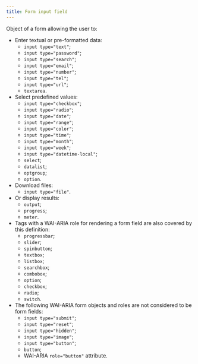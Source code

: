 ```yaml
---
title: Form input field
---
```


Object of a form allowing the user to:

- Enter textual or pre-formatted data:
  - `input type="text"`;
  - `input type="password"`;
  - `input type="search"`;
  - `input type="email"`;
  - `input type="number"`;
  - `input type="tel"`;
  - `input type="url"`;
  - `textarea`.
- Select predefined values:
  - `input type="checkbox"`;
  - `input type="radio"`;
  - `input type="date"`;
  - `input type="range"`;
  - `input type="color"`;
  - `input type="time"`;
  - `input type="month"`;
  - `input type="week"`;
  - `input type="datetime-local"`;
  - `select`;
  - `datalist`;
  - `optgroup`;
  - `option`.
- Download files:
  - `input type="file"`.
- Or display results:
  - `output`;
  - `progress`;
  - `meter`.
- Tags with a WAI-ARIA role for rendering a form field are also covered by this definition:
  - `progressbar`;
  - `slider`;
  - `spinbutton`;
  - `textbox`;
  - `listbox`;
  - `searchbox`;
  - `combobox`;
  - `option`;
  - `checkbox`;
  - `radio`;
  - `switch`.
- The following WAI-ARIA form objects and roles are not considered to be form fields:
  - `input type="submit"`;
  - `input type="reset"`;
  - `input type="hidden"`;
  - `input type="image"`;
  - `input type="button"`;
  - `button`;
  - WAI-ARIA `role="button"` attribute.
